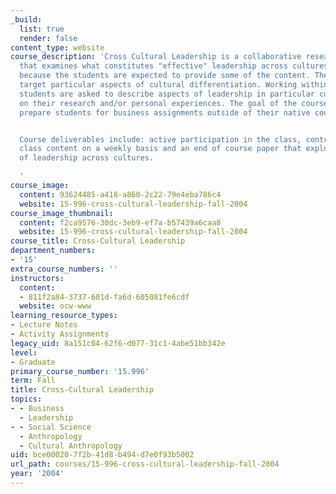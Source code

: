 ```yaml
---
_build:
  list: true
  render: false
content_type: website
course_description: 'Cross Cultural Leadership is a collaborative research seminar
  that examines what constitutes "effective" leadership across cultures. It is collaborative
  because the students are expected to provide some of the content. The weekly readings
  target particular aspects of cultural differentiation. Working within those topics,
  students are asked to describe aspects of leadership in particular cultures based
  on their research and/or personal experiences. The goal of the course is to help
  prepare students for business assignments outside of their native countries.


  Course deliverables include: active participation in the class, contribution of
  class content on a weekly basis and an end of course paper that explores some aspect
  of leadership across cultures.

  '
course_image:
  content: 93624485-a418-a860-2c22-79e4eba786c4
  website: 15-996-cross-cultural-leadership-fall-2004
course_image_thumbnail:
  content: f2ca9576-30dc-3eb9-ef7a-b57439a6caa8
  website: 15-996-cross-cultural-leadership-fall-2004
course_title: Cross-Cultural Leadership
department_numbers:
- '15'
extra_course_numbers: ''
instructors:
  content:
  - 811f2a84-3737-601d-fa6d-605081fe6cdf
  website: ocw-www
learning_resource_types:
- Lecture Notes
- Activity Assignments
legacy_uid: 8a151c04-62f6-d077-31c1-4abe51bb342e
level:
- Graduate
primary_course_number: '15.996'
term: Fall
title: Cross-Cultural Leadership
topics:
- - Business
  - Leadership
- - Social Science
  - Anthropology
  - Cultural Anthropology
uid: bce00020-7f2b-41d8-b494-d7e0f93b5002
url_path: courses/15-996-cross-cultural-leadership-fall-2004
year: '2004'
---
```


